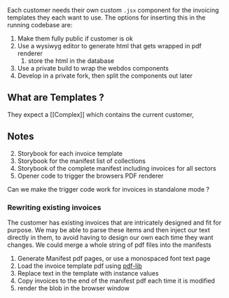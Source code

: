 Each customer needs their own custom `.jsx` component for the invoicing templates they each want to use.  The options for inserting this in the running codebase are:
1. Make them fully public if customer is ok
2. Use a wysiwyg editor to generate html that gets wrapped in pdf renderer
	1. store the html in the database
3. Use a private build to wrap the webdos components
4. Develop in a private fork, then split the components out later

## What are Templates ?
They expect a [[Complex]] which contains the current customer, 

## Notes
2. Storybook for each invoice template
3. Storybook for the manifest list of collections
4. Storybook of the complete manifest including invoices for all sectors
5. Opener code to trigger the browsers PDF renderer

Can we make the trigger code work for invoices in standalone mode ?

### Rewriting existing invoices
The customer has existing invoices that are intricately designed and fit for purpose.  We may be able to parse these items and then inject our text directly in them, to avoid having to design our own each time they want changes.  We could merge a whole string of pdf files into the manifests

1. Generate Manifest pdf pages, or use a monospaced font text page
2. Load the invoice template pdf using [pdf-lib](https://github.com/Hopding/pdf-lib#features)
3. Replace text in the template with instance values
4. Copy invoices to the end of the manifest pdf each time it is modified
5. render the blob in the browser window